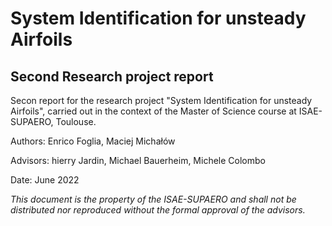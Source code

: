 # System Identification for unsteady Airfoils
## Second Research project report

Secon report for the research project "System Identification for unsteady Airfoils", carried out in the context of the Master of Science course at ISAE-SUPAERO, Toulouse.

Authors: Enrico Foglia, Maciej Michałów 

Advisors: hierry Jardin, Michael Bauerheim, Michele Colombo

Date: June 2022 

*This document is the property of the ISAE-SUPAERO and shall not be distributed nor reproduced without
the formal approval of the advisors.*

```{tableofcontents}
```
